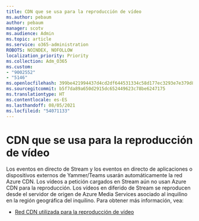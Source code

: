 ```yaml
---
title: CDN que se usa para la reproducción de vídeo
ms.author: pebaum
author: pebaum
manager: scotv
ms.audience: Admin
ms.topic: article
ms.service: o365-administration
ROBOTS: NOINDEX, NOFOLLOW
localization_priority: Priority
ms.collection: Adm_O365
ms.custom:
- "9002552"
- "5146"
ms.openlocfilehash: 399be421994437d4cd2df644531334c58d177ec3293e7e379d84cd8326823a63
ms.sourcegitcommit: b5f7da89a650d2915dc652449623c78be6247175
ms.translationtype: HT
ms.contentlocale: es-ES
ms.lasthandoff: 08/05/2021
ms.locfileid: "54071133"
---
```

# <a name="cdn-used-for-video-playback"></a>CDN que se usa para la reproducción de vídeo

Los eventos en directo de Stream y los eventos en directo de aplicaciones o dispositivos externos de Yammer/Teams usarán automáticamente la red Azure CDN. Los vídeos a petición cargados en Stream aún no usan Azure CDN para la reproducción. Los vídeos en diferido de Stream se reproducen desde el servidor de origen de Azure Media Services asociado al inquilino en la región geográfica del inquilino. Para obtener más información, vea:

- [Red CDN utilizada para la reproducción de vídeo](https://docs.microsoft.com/stream/network-overview#cdn-used-for-video-playback)
